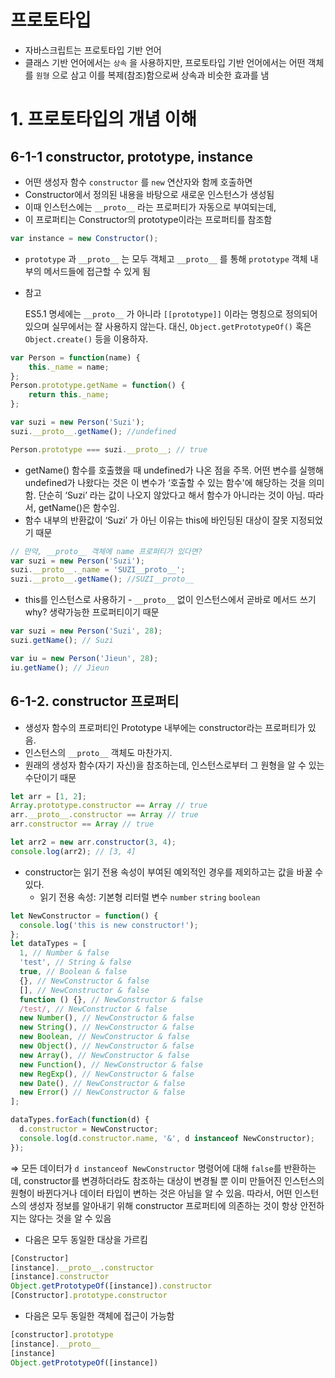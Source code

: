 # 프로토타입

- 자바스크립트는 프로토타입 기반 언어
- 클래스 기반 언어에서는 `상속` 을 사용하지만, 프로토타입 기반 언어에서는 어떤 객체를 `원형` 으로 삼고 이를 복제(참조)함으로써 상속과 비슷한 효과를 냄

# 1. 프로토타입의 개념 이해

## 6-1-1 constructor, prototype, instance

- 어떤 생성자 함수 `constructor` 를 `new` 연산자와 함께 호출하면
- Constructor에서 정의된 내용을 바탕으로 새로운 인스턴스가 생성됨
- 이때 인스턴스에는 `__proto__` 라는 프로퍼티가 자동으로 부여되는데,
- 이 프로퍼티는 Constructor의 prototype이라는 프로퍼티를 참조함

```jsx
var instance = new Constructor();
```

- `prototype` 과 `__proto__` 는 모두 객체고 `__proto__` 를 통해 `prototype` 객체 내부의 메서드들에 접근할 수 있게 됨
- 참고

  ES5.1 명세에는 `__proto__` 가 아니라 `[[prototype]]` 이라는 명칭으로 정의되어 있으며 실무에서는 잘 사용하지 않는다. 대신, `Object.getPrototypeOf()` 혹은 `Object.create()` 등을 이용하자.


```jsx
var Person = function(name) {
	this._name = name;
};
Person.prototype.getName = function() {
	return this._name;
};

var suzi = new Person('Suzi');
suzi.__proto__.getName(); //undefined

Person.prototype === suzi.__proto__; // true
```

- getName() 함수를 호출했을 때 undefined가 나온 점을 주목. 어떤 변수를 실행해 undefined가 나왔다는 것은 이 변수가 ‘호출할 수 있는 함수'에 해당하는 것을 의미함. 단순히 ‘Suzi’ 라는 값이 나오지 않았다고 해서 함수가 아니라는 것이 아님. 따라서, getName()은 함수임.
- 함수 내부의 반환값이 ‘Suzi’ 가 아닌 이유는 this에 바인딩된 대상이 잘못 지정되었기 때문

```jsx
// 만약, __proto__ 객체에 name 프로퍼티가 있다면?
var suzi = new Person('Suzi');
suzi.__proto__._name = 'SUZI__proto__';
suzi.__proto__.getName(); //SUZI__proto__
```

- this를 인스턴스로 사용하기 - `__proto__` 없이 인스턴스에서 곧바로 메서드 쓰기 why? 생략가능한 프로퍼티이기 때문

```jsx
var suzi = new Person('Suzi', 28);
suzi.getName(); // Suzi

var iu = new Person('Jieun', 28);
iu.getName(); // Jieun
```

## 6-1-2. constructor 프로퍼티

- 생성자 함수의 프로퍼티인 Prototype 내부에는 constructor라는 프로퍼티가 있음.
- 인스턴스의 `__proto__` 객체도 마찬가지.
- 원래의 생성자 함수(자기 자신)을 참조하는데, 인스턴스로부터 그 원형을 알 수 있는 수단이기 때문

```jsx
let arr = [1, 2];
Array.prototype.constructor == Array // true
arr.__proto__.constructor == Array // true
arr.constructor == Array // true

let arr2 = new arr.constructor(3, 4);
console.log(arr2); // [3, 4]
```

- constructor는 읽기 전용 속성이 부여된 예외적인 경우를 제외하고는 값을 바꿀 수 있다.
    - 읽기 전용 속성: 기본형 리터럴 변수 `number` `string` `boolean`

```jsx
let NewConstructor = function() {
  console.log('this is new constructor!');
};
let dataTypes = [
  1, // Number & false
  'test', // String & false
  true, // Boolean & false
  {}, // NewConstructor & false
  [], // NewConstructor & false
  function () {}, // NewConstructor & false
  /test/, // NewConstructor & false
  new Number(), // NewConstructor & false
  new String(), // NewConstructor & false
  new Boolean, // NewConstructor & false
  new Object(), // NewConstructor & false
  new Array(), // NewConstructor & false
  new Function(), // NewConstructor & false
  new RegExp(), // NewConstructor & false
  new Date(), // NewConstructor & false
  new Error() // NewConstructor & false
];

dataTypes.forEach(function(d) {
  d.constructor = NewConstructor;
  console.log(d.constructor.name, '&', d instanceof NewConstructor);
});
```

⇒ 모든 데이터가 `d instanceof NewConstructor` 명령어에 대해 `false`를 반환하는데, constructor를 변경하더라도 참조하는 대상이 변경될 뿐 이미 만들어진 인스턴스의 원형이 바뀐다거나 데이터 타입이 변하는 것은 아님을 알 수 있음. 따라서, 어떤 인스턴스의 생성자 정보를 알아내기 위해 constructor 프로퍼티에 의존하는 것이 항상 안전하지는 않다는 것을 알 수 있음

- 다음은 모두 동일한 대상을 가르킴

```jsx
[Constructor]
[instance].__proto__.constructor
[instance].constructor
Object.getPrototypeOf([instance]).constructor
[Constructor].prototype.constructor
```

- 다음은 모두 동일한 객체에 접근이 가능함

```jsx
[constructor].prototype
[instance].__proto__
[instance]
Object.getPrototypeOf([instance])
```